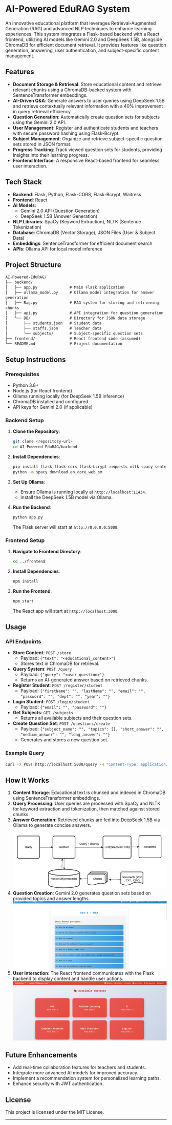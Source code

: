 # AI-Powered EduRAG System

An innovative educational platform that leverages Retrieval-Augmented Generation (RAG) and advanced NLP techniques to enhance learning experiences. This system integrates a Flask-based backend with a React frontend, utilizing AI models like Gemini 2.0 and DeepSeek 1.5B, alongside ChromaDB for efficient document retrieval. It provides features like question generation, answering, user authentication, and subject-specific content management.

## Features

- **Document Storage & Retrieval**: Store educational content and retrieve relevant chunks using a ChromaDB-backed system with SentenceTransformer embeddings.
- **AI-Driven Q&A**: Generate answers to user queries using DeepSeek 1.5B and retrieve contextually relevant information with a 40% improvement in query retrieval efficiency.
- **Question Generation**: Automatically create question sets for subjects using the Gemini 2.0 API.
- **User Management**: Register and authenticate students and teachers with secure password hashing using Flask-Bcrypt.
- **Subject Management**: Organize and retrieve subject-specific question sets stored in JSON format.
- **Progress Tracking**: Track viewed question sets for students, providing insights into their learning progress.
- **Frontend Interface**: A responsive React-based frontend for seamless user interaction.

## Tech Stack

- **Backend**: Flask, Python, Flask-CORS, Flask-Bcrypt, Waitress
- **Frontend**: React
- **AI Models**: 
  - Gemini 2.0 API (Question Generation)
  - DeepSeek 1.5B (Answer Generation)
- **NLP Libraries**: SpaCy (Keyword Extraction), NLTK (Sentence Tokenization)
- **Database**: ChromaDB (Vector Storage), JSON Files (User & Subject Data)
- **Embeddings**: SentenceTransformer for efficient document search
- **APIs**: Ollama API for local model inference

## Project Structure

```
AI-Powered-EduRAG/
├── backend/
│   ├── app.py              # Main Flask application
│   ├── ollama_model.py     # Ollama model integration for answer generation
│   ├── Rag.py              # RAG system for storing and retrieving chunks
│   ├── api.py              # API integration for question generation
│   └── DB/                 # Directory for JSON data storage
│       ├── students.json   # Student data
│       ├── staffs.json     # Teacher data
│       └── subjects/       # Subject-specific question sets
├── frontend/               # React frontend code (assumed)
└── README.md               # Project documentation
```

## Setup Instructions

### Prerequisites
- Python 3.8+
- Node.js (for React frontend)
- Ollama running locally (for DeepSeek 1.5B inference)
- ChromaDB installed and configured
- API keys for Gemini 2.0 (if applicable)

### Backend Setup
1. **Clone the Repository**:
   ```bash
   git clone <repository-url>
   cd AI-Powered-EduRAG/backend
   ```

2. **Install Dependencies**:
   ```bash
   pip install flask flask-cors flask-bcrypt requests nltk spacy sentence-transformers chromadb waitress
   python -m spacy download en_core_web_sm
   ```

3. **Set Up Ollama**:
   - Ensure Ollama is running locally at `http://localhost:11434`.
   - Install the DeepSeek 1.5B model via Ollama.

4. **Run the Backend**:
   ```bash
   python app.py
   ```
   The Flask server will start at `http://0.0.0.0:5000`.

### Frontend Setup
1. **Navigate to Frontend Directory**:
   ```bash
   cd ../frontend
   ```

2. **Install Dependencies**:
   ```bash
   npm install
   ```

3. **Run the Frontend**:
   ```bash
   npm start
   ```
   The React app will start at `http://localhost:3000`.

## Usage

### API Endpoints
- **Store Content**: `POST /store`
  - Payload: `{"text": "<educational_content>"}`
  - Stores text in ChromaDB for retrieval.
- **Query System**: `POST /query`
  - Payload: `{"query": "<user_question>"}`
  - Returns an AI-generated answer based on retrieved chunks.
- **Register Student**: `POST /register/student`
  - Payload: `{"firstName": "", "lastName": "", "email": "", "password": "", "dept": "", "year": ""}`
- **Login Student**: `POST /login/student`
  - Payload: `{"email": "", "password": ""}`
- **Get Subjects**: `GET /subjects`
  - Returns all available subjects and their question sets.
- **Create Question Set**: `POST /questions/create`
  - Payload: `{"subject_name": "", "topics": [], "short_answer": "", "medium_answer": "", "long_answer": ""}`
  - Generates and stores a new question set.

### Example Query
```bash
curl -X POST http://localhost:5000/query -H "Content-Type: application/json" -d '{"query": "What is machine learning?"}'
```

## How It Works


1. **Content Storage**: Educational text is chunked and indexed in ChromaDB using SentenceTransformer embeddings.
2. **Query Processing**: User queries are processed with SpaCy and NLTK for keyword extraction and tokenization, then matched against stored chunks.
3. **Answer Generation**: Retrieved chunks are fed into DeepSeek 1.5B via Ollama to generate concise answers.
![Alt text](RAG%20flowchart.png)
4. **Question Creation**: Gemini 2.0 generates question sets based on provided topics and answer lengths.
![Alt text](created-question.png)
5. **User Interaction**: The React frontend communicates with the Flask backend to display content and handle user actions.
![Alt text](home.png)

## Future Enhancements

- Add real-time collaboration features for teachers and students.
- Integrate more advanced AI models for improved accuracy.
- Implement a recommendation system for personalized learning paths.
- Enhance security with JWT authentication.


## License

This project is licensed under the MIT License.

---
